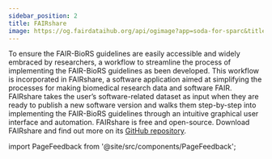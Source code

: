 ```yaml
---
sidebar_position: 2
title: FAIRshare
image: https://og.fairdataihub.org/api/ogimage?app=soda-for-sparc&title=Step-by-step%20guide%20to%20organize%20and%20submit%20SPARC%20datasets%20with%20SODA%20for%20SPARC&description=Getting%20Started
---
```


To ensure the FAIR-BioRS guidelines are easily accessible and widely embraced by researchers, a workflow to streamline the process of implementing the FAIR-BioRS guidelines as been developed. This workflow is incorporated in FAIRshare, a software application aimed at simplifying the processes for making biomedical research data and software FAIR. FAIRshare takes the user’s software-related dataset as input when they are ready to publish a new software version and walks them step-by-step into implementing the FAIR-BioRS guidelines through an intuitive graphical user interface and automation. FAIRshare is free and open-source. Download FAIRshare and find out more on its [GitHub repository](https://github.com/fairdataihub/fairshare).

import PageFeedback from '@site/src/components/PageFeedback';

<PageFeedback />
